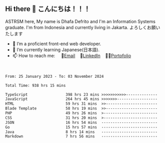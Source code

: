 ## Hi there 👋 こんにちは！！！
ASTRSM here, My name is Dhafa Defrito and I'm an Information Systems graduate. I'm from Indonesia and currently living in Jakarta. よろしくお願いたします

- 🔭 I’m a proficient front-end web developer.
- 🌱 I’m currently learning Japanese(日本語).
- 📫 How to reach me: &nbsp;&nbsp;&nbsp;&nbsp;📧[Email](ddefrito@gmail.com)&nbsp;&nbsp;&nbsp;&nbsp;💼[LinkedIn](https://www.linkedin.com/in/dhafa-defrita-rama-yudistira-9357a9229/)&nbsp;&nbsp;&nbsp;&nbsp;👨‍🎨[Portofolio](https://ddefrito.vercel.app/)
<br>
<!-- <p align="left">
<a href="https://github.com/ASTRSM">
  <img height="180em" src="https://github-readme-stats-eight-theta.vercel.app/api?username=ASTRSM&show_icons=true&theme=dracula&include_all_commits=true&count_private=true"/>
  <img height="180em" src="https://github-readme-stats-eight-theta.vercel.app/api/top-langs/?username=ASTRSM&layout=compact&langs_count=8&theme=dracula"/>
</a>
</p> -->

<!--START_SECTION:waka-->

```txt
From: 25 January 2023 - To: 03 November 2024

Total Time: 938 hrs 15 mins

TypeScript                 398 hrs 23 mins >>>>>>>>>>>--------------   42.46 %
JavaScript                 264 hrs 45 mins >>>>>>>------------------   28.22 %
HTML                       59 hrs 31 mins  >>-----------------------   06.34 %
Blade Template             58 hrs 19 mins  >>-----------------------   06.22 %
PHP                        49 hrs 26 mins  >------------------------   05.27 %
CSS                        31 hrs 20 mins  >------------------------   03.34 %
JSON                       16 hrs 54 mins  -------------------------   01.80 %
Go                         15 hrs 57 mins  -------------------------   01.70 %
Java                       8 hrs 14 mins   -------------------------   00.88 %
Markdown                   7 hrs 56 mins   -------------------------   00.85 %
```

<!--END_SECTION:waka-->
